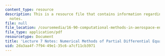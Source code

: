```yaml
---
content_type: resource
description: This is a resource file that contains information regarding lecture 7
  notes.
file: null
file_location: /coursemedia/16-90-computational-methods-in-aerospace-engineering-spring-2014/2da3aa4f7f9449e135c6a7cf11cb3971_MIT16_90S14_Lecture7.pdf
file_type: application/pdf
resourcetype: Document
title: 'Lecture 7 Notes: Numerical Methods of Partial Differential Equations: Introduction'
uid: 2da3aa4f-7f94-49e1-35c6-a7cf11cb3971
---
```

